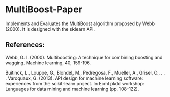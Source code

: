 # MultiBoost-Paper
Implements and Evaluates the MultiBoost algorithm proposed by Webb (2000). It is designed with the sklearn API.

## References:

Webb, G. I. (2000). Multiboosting: A technique for combining boosting and wagging. Machine learning, 40, 159-196.

Buitinck, L., Louppe, G., Blondel, M., Pedregosa, F., Mueller, A., Grisel, O., . . . Varoquaux, G. (2013). API design for machine learning software: experiences from the scikit-learn project. In Ecml pkdd workshop: Languages for data mining and machine learning (pp. 108–122).

